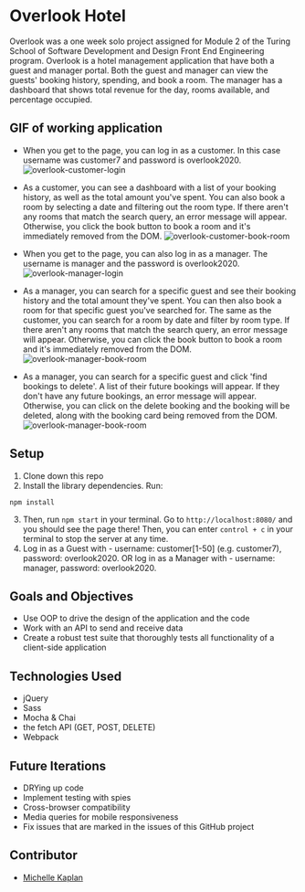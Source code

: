 # Overlook Hotel

Overlook was a one week solo project assigned for Module 2 of the Turing School of Software Development and Design Front End Engineering program. Overlook is a hotel management application that have both a guest and manager portal. Both the guest and manager can view the guests' booking history, spending, and book a room. The manager has a dashboard that shows total revenue for the day, rooms available, and percentage occupied.


## GIF of working application
- When you get to the page, you can log in as a customer. In this case username was customer7 and password is overlook2020.
![overlook-customer-login](https://media.giphy.com/media/J2g6P9TSCBSRAeYyHi/giphy.gif)

- As a customer, you can see a dashboard with a list of your booking history, as well as the total amount you've spent. You can also book a room by selecting a date and filtering out the room type. If there aren't any rooms that match the search query, an error message will appear. Otherwise, you click the book button to book a room and it's immediately removed from the DOM.
![overlook-customer-book-room](https://media.giphy.com/media/UVTMOX0mlNDVO5ayHf/giphy.gif)

- When you get to the page, you can also log in as a manager. The username is manager and the password is overlook2020.
![overlook-manager-login](https://media.giphy.com/media/YrrT17mSoUT9pKE3pI/giphy.gif)

- As a manager, you can search for a specific guest and see their booking history and the total amount they've spent. You can then also book a room for that specific guest you've searched for. The same as the customer, you can search for a room by date and filter by room type. If there aren't any rooms that match the search query, an error message will appear. Otherwise, you can click the book button to book a room and it's immediately removed from the DOM.
![overlook-manager-book-room](https://media.giphy.com/media/dZY1FHoIq4UvBsTJoM/giphy.gif)

- As a manager, you can search for a specific guest and click 'find bookings to delete'. A list of their future bookings will appear. If they don't have any future bookings, an error message will appear. Otherwise, you can click on the delete booking and the booking will be deleted, along with the booking card being removed from the DOM.
![overlook-manager-book-room](https://media.giphy.com/media/Y4WBwJZ1p2pTvcU19C/giphy.gif)

## Setup

1. Clone down this repo
2. Install the library dependencies. Run:
```
npm install
```
3. Then, run `npm start` in your terminal. Go to `http://localhost:8080/` and you should see the page there! Then, you can enter `control + c` in your terminal to stop the server at any time.
4. Log in as a Guest with - username: customer[1-50] (e.g. customer7), password: overlook2020. OR log in as a Manager with - username: manager, password: overlook2020.

## Goals and Objectives
- Use OOP to drive the design of the application and the code
- Work with an API to send and receive data
- Create a robust test suite that thoroughly tests all functionality of a client-side application

## Technologies Used
- jQuery
- Sass
- Mocha & Chai
- the fetch API (GET, POST, DELETE)
- Webpack

## Future Iterations
- DRYing up code
- Implement testing with spies
- Cross-browser compatibility
- Media queries for mobile responsiveness
- Fix issues that are marked in the issues of this GitHub project

## Contributor
- [Michelle Kaplan](https://github.com/MichelleKaplan7)
